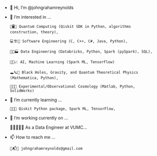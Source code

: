 - 👋 Hi, I’m @johngrahamreynolds
- 👀 I’m interested in ...  

      🔬🖥🤏 Quantum Computing (Qiskit SDK in Python, algorithms construction, theory), 
      
      💻🏗🎢 Software Engineering (C, C++, C#, Java, Python), 
      
      🐍🧮🏭 Data Engineering (Databricks, Python, Spark (pySpark), SQL),
      
      🧠🤖📈 AI, Machine Learning (Spark ML, TensorFlow)
      
      🕳🪐🔮 Black Holes, Gravity, and Quantum Theoretical Physics (Mathematica, Python), 
      
      📡🌌🔭 Experimental/Observational Cosmology (Matlab, Python, SolidWorks)
      
- 🌱 I’m currently learning ...
     
      👾🚀🔀 Qiskit Python package, Spark ML, TensorFlow, 
     
- 🏧 I’m working currently on ...

     👨‍💻👨‍🔬👷‍ As a Data Engineer at VUMC... 

- 📫 How to reach me ...
      
      📩📬📧 johngrahamreynolds@gmail.com


